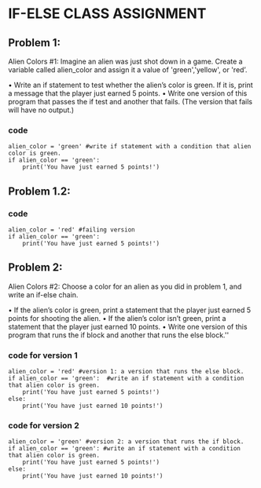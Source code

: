 IF-ELSE CLASS ASSIGNMENT
=========================

## Problem 1:

Alien Colors #1: Imagine an alien was just shot down in a game.
Create a variable called alien_color and assign it a value of 'green','yellow', or 'red’.

• Write an if statement to test whether the alien’s color is green. If it is, print a
message that the player just earned 5 points.
• Write one version of this program that passes the if test and another that
fails. (The version that fails will have no output.) 

### code 
    alien_color = 'green' #write if statement with a condition that alien color is green.
    if alien_color == 'green':
        print('You have just earned 5 points!')
## Problem 1.2:
### code
    alien_color = 'red' #failing version
    if alien_color == 'green':
        print('You have just earned 5 points!')

## Problem 2:
Alien Colors #2: Choose a color for an alien as you did in problem 1, and write an if-else chain.

• If the alien’s color is green, print a statement that the player just earned 5
points for shooting the alien.
• If the alien’s color isn’t green, print a statement that the player just earned 10
points.
• Write one version of this program that runs the if block and another that runs
the else block.''
### code for version 1
    alien_color = 'red' #version 1: a version that runs the else block.
    if alien_color == 'green':  #write an if statement with a condition that alien color is green.
        print('You have just earned 5 points!')
    else:
        print('You have just earned 10 points!')
 ### code for version 2
    alien_color = 'green' #version 2: a version that runs the if block.
    if alien_color == 'green': #write an if statement with a condition that alien color is green.
        print('You have just earned 5 points!')
    else:
        print('You have just earned 10 points!')
